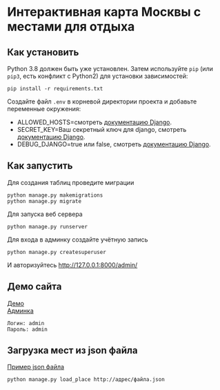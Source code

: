 # Интерактивная карта Москвы с местами для отдыха

## Как установить

Python 3.8 должен быть уже установлен.
Затем используйте `pip` (или `pip3`, есть конфликт с Python2) для установки зависимостей:
```
pip install -r requirements.txt
```

Создайте файл `.env` в корневой директории проекта и добавьте переменные окружения:


-   ALLOWED_HOSTS=смотреть [документацию Django](https://docs.djangoproject.com/en/3.1/ref/settings/#allowed-hosts).
-   SECRET_KEY=Ваш секретный ключ для django, смотреть [документацию Django](https://docs.djangoproject.com/en/3.1/ref/settings/#std:setting-SECRET_KEY).
-   DEBUG_DJANGO=true или false, смотреть [документацию Django](https://docs.djangoproject.com/en/3.1/ref/settings/#std:setting-DEBUG).


## Как запустить
Для создания таблиц проведите миграции
```
python manage.py makemigrations
python manage.py migrate
```
Для запуска веб сервера
```
python manage.py runserver
```
Для входа в админку создайте учётную запись
```
python manage.py createsuperuser
```
И авторизуйтесь http://127.0.0.1:8000/admin/

## Демо сайта
[Демо](https://technician03.pythonanywhere.com/) \
[Админка](https://technician03.pythonanywhere.com/admin/)
```
Логин: admin
Пароль: admin
```

## Загрузка мест из json файла
[Пример json файла](https://raw.githubusercontent.com/devmanorg/where-to-go-places/master/places/%D0%90%D0%BD%D1%82%D0%B8%D0%BA%D0%B0%D1%84%D0%B5%20Bizone.json)
```
python manage.py load_place http://адрес/файла.json
```